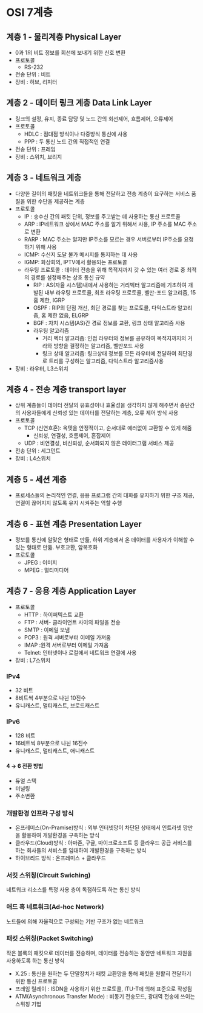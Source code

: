 # OSI 7계층

## 계층 1 - 물리계층 Physical Layer
- 0과 1의 비트 정보를 회선에 보내기 위한 신호 변환
- 프로토콜
  - RS-232
- 전송 단위 : 비트
- 장비 : 허브, 리피터

## 계층 2 - 데이터 링크 계층 Data Link Layer
- 링크의 설정, 유지, 종료 담당 및 노드 간의 회선제어, 흐름제어, 오류제어
- 프로토콜
  - HDLC : 점대점 방식이나 다중방식 통신에 사용
  - PPP : 두 통신 노드 간의 직접적인 연결
- 전송 단위 : 프레임
- 장비 : 스위치, 브리지

## 계층 3 - 네트워크 계층
- 다양한 길이의 패킷을 네트워크들을 통해 전달하고 전송 계층이 요구하는 서비스 품질을 위한 수단을 제공하는 계층
- 프로토콜
  - IP : 송수신 간의 패킷 단위, 정보를 주고받는 데 사용하는 통신 프로토콜
  - ARP : IP네트워크 상에서 MAC 주소를 알기 위해서 사용, IP 주소를 MAC 주소로 변환
  - RARP : MAC 주소는 알지만 IP주소를 모르는 경우 서버로부터 IP주소를 요청하기 위해 사용
  - ICMP: 수신지 도달 불가 메시지를 통지하는 데 사용
  - IGMP: 화상회의, IPTV에서 활용되는 프로토콜
  - 라우팅 프로토콜 : 데이터 전송을 위해 목적지까지 갓 수 있는 여러 경로 중 최적의 경로를 설정해주는 상호 통신 규약
    - RIP : AS(자율 시스템)내에서 사용하는 거리벡터 알고리즘에 기초하여 개발된 내부 라우팅 프로토콜, 최초 라우팅 프로토콜, 벨만-포드 알고리즘, 15홉 제한, IGRP
    - OSPF : RIP의 단점 개선, 최단 경로를 찾는 프로토콜, 다익스트라 알고리즘, 홉 제한 없음, ELGRP
    - BGF : 자치 시스템(AS)간 경로 정보를 교환, 링크 상태 알고리즘 사용
    - 라우팅 알고리즘
      - 거리 벡터 알고리즘: 인접 라우터와 정보를 공유하여 목적지까지의 거라와 방향을 결정하는 알고리즘, 벨만포드 사용
      - 링크 상태 알고리즘: 링크상태 정보를 모든 라우터에 전달하여 최단경로 트리를 구성하는 알고리즘, 다익스트라 알고리즘사용
- 장비 : 라우터, L3스위치

## 계층 4 - 전송 계층 transport layer
- 상위 계층들이 데이터 전달의 유효성이나 효율성을 생각하지 않게 해주면서 종단간의 사용자들에게 신뢰성 있는 데이터를 전달하는 계층, 오류 제어 방식 사용
- 프로토콜
  - TCP (신연흐혼): 옥텟을 안정적이고, 순서대로 에러없이 교환할 수 있게 해줌
    - 신뢰성, 연결성, 흐름제어, 혼잡제어
  - UDP : 비연결성, 비신뢰성, 순서화되지 않은 데이터그램 서비스 제공
- 전송 단위 : 세그먼트
- 장비 : L4스위치

## 계층 5 - 세션 계층
- 프로세스들의 논리적인 연결, 응용 프로그램 간의 대화를 유지하기 위한 구조 제공, 연결이 끊어지지 않도록 유지 시켜주는 역할 수행

## 계층 6 - 표현 계층 Presentation Layer
- 정보를 통신에 알맞은 형태로 만듦, 하위 계층에서 온 데이터를 사용자가 이해할 수 있는 형태로 만듦. 부호교환, 암복호화
- 프로토콜
  - JPEG : 이미지
  - MPEG : 멀티미디어

## 계층 7 - 응용 계층 Application Layer
- 프로토콜
  - HTTP : 하이퍼텍스트 교환
  - FTP : 서버- 클라이언트 사이의 파일을 전송
  - SMTP : 이메일 보냄
  - POP3 : 원격 서버로부터 이메일 가져옴
  - IMAP :원격 서버로부터 이메일 가져옴
  - Telnet: 인터넷이나 로컬에서 네트워크 연결에 사용
- 장비 : L7스위치

### IPv4
- 32 비트
- 8비트씩 4부분으로 나뉜 10진수
- 유니캐스트, 멀티캐스트, 브로드캐스트

### IPv6
- 128 비트
- 16비트씩 8부분으로 나뉜 16진수
- 유니캐스트, 멀티캐스트, 애니캐스트

#### 4 → 6 전환 방법
- 듀얼 스택
- 터널링
- 주소변환

### 개발환경 인프라 구성 방식
- 온프레미스(On-Pramise)방식 : 외부 인터넷망이 차단된 상태에서 인트라넷 망만을 활용하여 개발환경을 구축하는 방식
- 클라우드(Cloud)방식 : 아마존, 구글, 마이크로소프트 등 클라우드 공급 서비스를 하는 회사들의 서비스를 임대하여 개발환경을 구축하는 방식
- 하이브리드 방식 : 온프레미스 + 클라우드

### 서킷 스위칭(Circuit Swiching)
네트워크 리소스를 특정 사용 층이 독점하도록 하는 통신 방식

### 애드 혹 네트워크(Ad-hoc Network)
노드들에 의해 자율적으로 구성되는 기반 구조가 없는 네트워크

### 패킷 스위칭(Packet Switching)
작은 블록의 패킷으로 데이터를 전송하며, 데이터를 전송하는 동안만 네트워크 자원을 사용하도록 하는 통신 방식

- X.25 : 통신을 원하는 두 단말장치가 패킷 교환망을 통해 패킷을 원활히 전달하기 위한 통신 프로토콜
- 프레임 릴레이 : ISDN을 사용하기 위한 프로토콜, ITU-T에 의해 표준으로 작성됨
- ATM(Asynchronous Transfer Mode) : 비동기 전송모드, 광대역 전송에 쓰이는 스위칭 기법